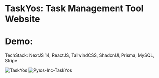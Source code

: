 # TaskYos: Task Management Tool Website
# Demo: 
TechStack: NextJS 14, ReactJS, TailwindCSS, ShadcnUI, Prisma, MySQL, Stripe

![TaskYos](https://github.com/Liam-Piro/TaskYos/assets/109366637/94e95b75-53f1-49ca-98c3-e0073db8c5cb)
![Pyros-Inc-TaskYos](https://github.com/Liam-Piro/TaskYos/assets/109366637/f6850d99-ec1a-49be-a35e-2c57bbaf14b8)
